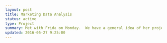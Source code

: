 ```yaml
---
layout: post
title: Marketing Data Analysis
status: active
type: Project
summary: Met with Frida on Monday.  We have a general idea of her project and we've decided that she'll access the data through the Marketing Server that was setup for DiG consultants.  She now has access but I haven't informed her yet.  I'll need to spend some more time with her in the area of the TradeX data model.
updated: 2016-05-27 9:25:00
---
```


